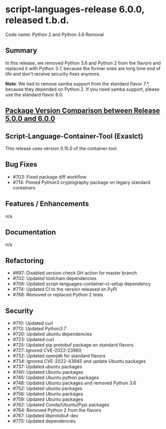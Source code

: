 # script-languages-release 6.0.0, released t.b.d.

Code name: Python 2 and Python 3.6 Removal

## Summary

In this release, we removed Python 3.6 and Python 2 from the flavors and replaced it with Python 3.7, because the former ones are long time end of life and don't receive security fixes anymore. 

**Note**: We had to remove samba support from the standard flavor 7.\*, because they depended on Python 2. If you need samba support, please use the standard flavor 8.0.

## [Package Version Comparison between Release 5.0.0 and 6.0.0](package_diffs/6.0.0/README.md)
  
## Script-Language-Container-Tool (Exaslct)

This release uses version 0.15.0 of the container tool.

## Bug Fixes

 - #703: Fixed package diff workflow
 - #714: Pinned Python3 cryptography package on legacy standard containers

## Features / Enhancements

 n/a

## Documentation

 n/a

## Refactoring

 - #697: Disabled version check GH action for master branch
 - #702: Updated toolchain dependencies
 - #706: Updated script-languages-container-ci-setup dependency
 - #774: Updated CI to the version released on PyPi
 - #768: Removed or replaced Python 2 tests

## Security

 - #710: Updated curl
 - #713: Updated Python3.7
 - #720: Updated ubuntu dependencies
 - #723: Updated curl
 - #725: Updated pip protobuf package on standard flavors
 - #727: Ignored CVE-2022-23960
 - #732: Updated openjdk for standard flavors
 - #734: Ignored CVE-2022-43945 and update Ubuntu packages
 - #737: Updated ubuntu packages
 - #740: Updated Ubuntu packages
 - #745: Updated Ubuntu python packages
 - #748: Updated Ubuntu packages and removed Python 3.6
 - #752: Updated ubuntu packages
 - #756: Updated Ubuntu packages
 - #759: Updated Ubuntu packages
 - #762: Updated Conda/Ubuntu/Pypi packages
 - #764: Removed Python 2 from the flavors
 - #767: Updated libprotobuf-dev 
 - #775: Updated dependencies
